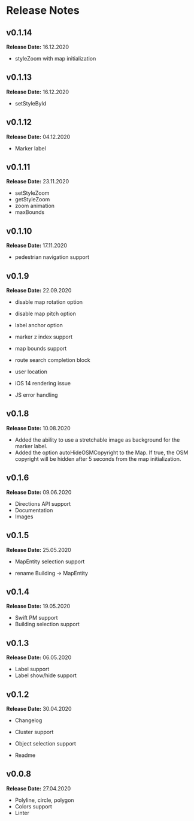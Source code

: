 # Release Notes

## v0.1.14
**Release Date:** 16.12.2020
- styleZoom with map initialization

## v0.1.13
**Release Date:** 16.12.2020
- setStyleById

## v0.1.12
**Release Date:** 04.12.2020
- Marker label

## v0.1.11
**Release Date:** 23.11.2020
- setStyleZoom
- getStyleZoom
- zoom animation
- maxBounds

## v0.1.10
**Release Date:** 17.11.2020
- pedestrian navigation support

## v0.1.9
**Release Date:** 22.09.2020
- disable map rotation option
- disable map pitch option
- label anchor option
- marker z index support
- map bounds support
- route search completion block
- user location


- iOS 14 rendering issue
- JS error handling

## v0.1.8
**Release Date:** 10.08.2020
- Added the ability to use a stretchable image as background for the marker label.
- Added the option autoHideOSMCopyright to the Map. If true, the OSM copyright will be hidden after 5 seconds from the map initialization.

## v0.1.6
**Release Date:** 09.06.2020
- Directions API support 
- Documentation
- Images

## v0.1.5
**Release Date:** 25.05.2020
- MapEntity selection support 


- rename Building -> MapEntity

## v0.1.4
**Release Date:** 19.05.2020
- Swift PM support
- Building selection support

## v0.1.3
**Release Date:** 06.05.2020
- Label support
- Label show/hide support

## v0.1.2
**Release Date:** 30.04.2020
- Changelog
- Cluster support
- Object selection support


- Readme

## v0.0.8
**Release Date:** 27.04.2020
- Polyline, circle, polygon
- Colors support
- Linter

